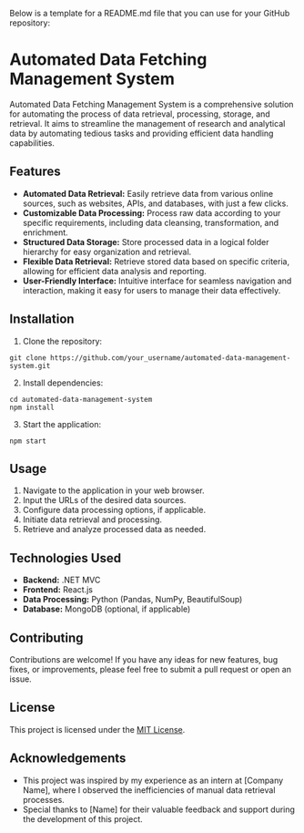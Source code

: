 Below is a template for a README.md file that you can use for your GitHub repository:

# Automated Data Fetching Management System

Automated Data Fetching Management System is a comprehensive solution for automating the process of data retrieval, processing, storage, and retrieval. It aims to streamline the management of research and analytical data by automating tedious tasks and providing efficient data handling capabilities.

## Features

- **Automated Data Retrieval:** Easily retrieve data from various online sources, such as websites, APIs, and databases, with just a few clicks.
- **Customizable Data Processing:** Process raw data according to your specific requirements, including data cleansing, transformation, and enrichment.
- **Structured Data Storage:** Store processed data in a logical folder hierarchy for easy organization and retrieval.
- **Flexible Data Retrieval:** Retrieve stored data based on specific criteria, allowing for efficient data analysis and reporting.
- **User-Friendly Interface:** Intuitive interface for seamless navigation and interaction, making it easy for users to manage their data effectively.

## Installation

1. Clone the repository:

```
git clone https://github.com/your_username/automated-data-management-system.git
```

2. Install dependencies:

```
cd automated-data-management-system
npm install
```

3. Start the application:

```
npm start
```

## Usage

1. Navigate to the application in your web browser.
2. Input the URLs of the desired data sources.
3. Configure data processing options, if applicable.
4. Initiate data retrieval and processing.
5. Retrieve and analyze processed data as needed.

## Technologies Used

- **Backend:** .NET MVC
- **Frontend:** React.js
- **Data Processing:** Python (Pandas, NumPy, BeautifulSoup)
- **Database:** MongoDB (optional, if applicable)

## Contributing

Contributions are welcome! If you have any ideas for new features, bug fixes, or improvements, please feel free to submit a pull request or open an issue.

## License

This project is licensed under the [MIT License](LICENSE).

## Acknowledgements

- This project was inspired by my experience as an intern at [Company Name], where I observed the inefficiencies of manual data retrieval processes.
- Special thanks to [Name] for their valuable feedback and support during the development of this project.

